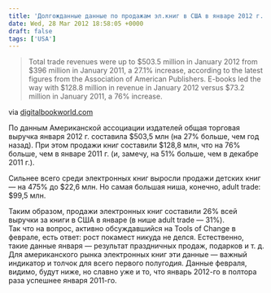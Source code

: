 ```yaml
---
title: 'Долгожданные данные по продажам эл.книг в США в январе 2012 г.'
date: Wed, 28 Mar 2012 18:58:05 +0000
draft: false
tags: ['USA']
---
```


> Total trade revenues were up to $503.5 million in January 2012 from $396 million in January 2011, a 27.1% increase, according to the latest figures from the Association of American Publishers. E-books led the way with $128.8 million in revenue in January 2012 versus $73.2 million in January 2011, a 76% increase.

via [digitalbookworld.com](http://www.digitalbookworld.com/2012/e-books-drive-revenue-growth-across-book-trade/)

По данным Американской ассоциации издателей общая торговая выручка января 2012 г. составила $503,5 млн (на 27% больше, чем год назад). При этом продажи книг составили $128,8 млн, что на 76% больше, чем в январе 2011 г. (и, замечу, на 51% больше, чем в декабре 2011 г.).

Сильнее всего среди электронных книг выросли продажи детских книг — на 475% до $22,6 млн. Но самая большая ниша, конечно, adult trade: $99,5 млн.

Таким образом, продажи электронных книг составили 26% всей выручки за книги в США в январе (в нише adult trade — 31%).  
Так что на вопрос, активно обсуждавшийся на Tools of Change в феврале, есть ответ: рост покамест никуда не делся. Естественно, такие данные января — результат праздничных продаж, подарков и т. д. Для американского рынка электронных книг эти данные — важный индикатор и толчок для всего первого полугодия. Данные февраля, видимо, будут ниже, но славно уже и то, что январь 2012-го в полтора раза успешнее января 2011-го.